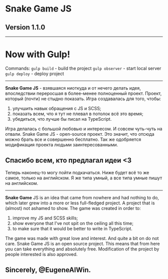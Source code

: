 # Snake Game JS

## Version 1.1.0

---

# Now with Gulp!

Commands:
`gulp build` - build the project
`gulp observer` - start local server
`gulp deploy` - deploy project

---

**Snake Game JS** - взявшаяся ниоткуда и от нечего делать идея, впоследствии переросшая в более-менее полноценный проект.
Проект, который (почти) не стыдно показать.
Игра создавалась для того, чтобы:

1. улучшить навык обращения с JS и SCSS;
2. показать всем, что я тут не плевал в потолок всё это время;
3. убедиться, что лучше бы писал на TypeScript.

Игра делалась с большой любовью и интересом. И совсем чуть-чуть на отвали.
Snake Game JS - open-source проект. Это значит, что отсюда можно брать все и совершенно бесплатно.
Так же одобряется модификация проекта людьми заинтересованными.

## Спасибо всем, кто предлагал идеи <3

Теперь наконец-то могу пойти подкачаться.
Ниже будет всё то же самое, только на английском. Я же типа умный, а все типа умные пишут на английском.

---

**Snake Game** JS is an idea that came from nowhere and had nothing to do, which later grew into a more or less full-fledged project.
A project that is (almost) not ashamed to show.
The game was created in order to:

1. improve my JS and SCSS skills;
2. show everyone that I've not spit on the ceiling all this time;
3. to make sure that it would be better to write in TypeScript.

The game was made with great love and interest. And quite a bit on do not care.
Snake Game JS is an open source project. This means that from here you can take everything and absolutely free.
Modification of the project by people interested is also approved.

## Sincerely, @EugeneAlWin.
